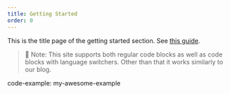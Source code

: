 ```yaml
---
title: Getting Started
order: 0
---
```


This is the title page of the getting started section. See [this guide](https://documentation.divio.com/tutorials/).

> 👋 Note: This site supports both regular code blocks as well as code blocks with language switchers. Other than that it works similarly to our blog.

code-example: my-awesome-example
